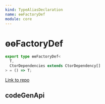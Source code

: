 ```yaml
---
kind: TypeAliasDeclaration
name: ɵɵFactoryDef
module: core
---
```


# ɵɵFactoryDef

```ts
export type ɵɵFactoryDef<
  T,
  CtorDependencies extends CtorDependency[]
> = () => T;
```

[Link to repo](https://github.com/timdeschryver/angular/blob/master/packages/core/src/render3/interfaces/definition.ts#L276-L276)

## codeGenApi
